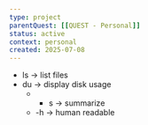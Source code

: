 ```yaml
---
type: project
parentQuest: [[QUEST - Personal]]
status: active
context: personal
created: 2025-07-08
---
```


- ls -> list files
- du -> display disk usage
	- - s -> summarize
	- -h -> human readable 